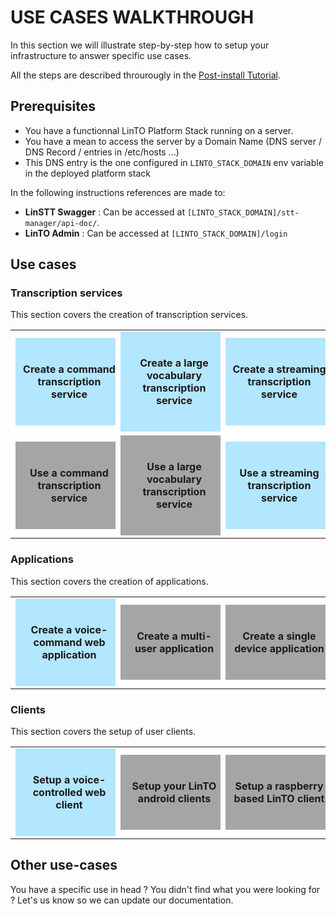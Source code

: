 # USE CASES WALKTHROUGH
In this section we will illustrate step-by-step how to setup your infrastructure to answer specific use cases.

All the steps are described throurougly in the [Post-install Tutorial](stack/postinstall.md).


## Prerequisites

* You have a functionnal LinTO Platform Stack running on a server.
* You have a mean to access the server by a Domain Name (DNS server / DNS Record / entries in /etc/hosts ...)
* This DNS entry is the one configured in `LINTO_STACK_DOMAIN` env variable in the deployed platform stack

In the following instructions references are made to:
* __LinSTT Swagger__ : Can be accessed at `[LINTO_STACK_DOMAIN]/stt-manager/api-doc/`.
* __LinTO Admin__ : Can be accessed at `[LINTO_STACK_DOMAIN]/login`

## Use cases

<style>
table.navTable {
  border-spacing: 10px;
}

table.navTable td {
  background-color: white;
  border: none;
  width: 30%;

}

td a {
  text-align: center;
  background-color:#b3e6ff;
  padding-top: 40px;
  padding-bottom: 40px;
  padding-right: 10px;
  padding-left: 10px;
  display:block;
  width:100%;
  height: 130 px;
  text-decoration: none;
}

.notdone {
  background-color: #a4a5a6
}

td a.notdone:hover {
  background-color: #a4a5a6
}

td a:hover {
  background-color:#3db5e4;
}
</style>

### Transcription services

This section covers the creation of transcription services.

<table class="navTable">
  <tbody>
  <tr>
    <td> <a style="text-decoration:none" href="#/use_case/command_service" target="_blank" ><b>Create a command transcription service</b></a></td>
    <td> <a style="text-decoration:none" href="#/use_case/lv_service" target="_blank" ><b>Create a large vocabulary transcription service</b></a></td>
    <td> <a style="text-decoration:none" href="#/use_case/streaming_service_create" target="_blank" ><b>Create a streaming transcription service</b></a></td>
  </tr>
  <tr>
    <td> <a class="notdone" style="text-decoration:none" href="#/use_case/command_service_use" target="_blank" ><b>Use a command transcription service</b></a></td>
    <td> <a class="notdone" style="text-decoration:none" href="#/use_case/lv_service_use" target="_blank" ><b>Use a large vocabulary transcription service</b></a></td>
    <td> <a style="text-decoration:none" href="#/use_case/streaming_service_usage" target="_blank" ><b>Use a streaming transcription service</b></a></td>
  </tr>
  </tbody>
</table>

### Applications

This section covers the creation of applications.

<table class="navTable">
  <tbody>
  <tr>
    <td> <a style="text-decoration:none" href="#/use_case/web_app" target="_blank" ><b>Create a voice-command web application</b></a></td>
    <td> <a class="notdone" style="text-decoration:none" href="#/use_case/multi_app" target="_blank" ><b>Create a multi-user application</b></a></td>
    <td> <a class="notdone" style="text-decoration:none" href="#/use_case/single_app" target="_blank" ><b>Create a single device application</b></a></td>
  </tr>
  </tbody>
</table>

### Clients

This section covers the setup of user clients.

<table class="navTable">
  <tbody>
  <tr>
    <td> <a style="text-decoration:none" href="#/use_case/web_setup" target="_blank" ><b>Setup a voice-controlled web client</b></a></td>
    <td> <a class="notdone" style="text-decoration:none"  target="_blank" ><b>Setup your LinTO android clients</b></a></td>
    <td> <a class="notdone" style="text-decoration:none"  target="_blank" ><b>Setup a raspberry based LinTO client</b></a></td>
  </tr>
  </tbody>
</table>

## Other use-cases

You have a specific use in head ? You didn't find what you were looking for ? Let's us know so we can update our documentation.  